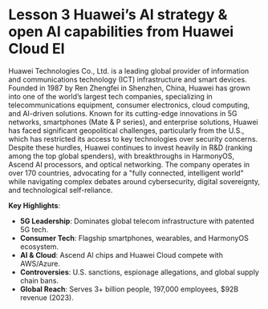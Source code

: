 # Lesson 3 Huawei’s AI strategy & open AI capabilities from Huawei Cloud EI
Huawei Technologies Co., Ltd. is a leading global provider of information and communications technology (ICT) infrastructure and smart devices. Founded in 1987 by Ren Zhengfei in Shenzhen, China, Huawei has grown into one of the world’s largest tech companies, specializing in telecommunications equipment, consumer electronics, cloud computing, and AI-driven solutions. Known for its cutting-edge innovations in 5G networks, smartphones (Mate & P series), and enterprise solutions, Huawei has faced significant geopolitical challenges, particularly from the U.S., which has restricted its access to key technologies over security concerns. Despite these hurdles, Huawei continues to invest heavily in R&D (ranking among the top global spenders), with breakthroughs in HarmonyOS, Ascend AI processors, and optical networking. The company operates in over 170 countries, advocating for a "fully connected, intelligent world" while navigating complex debates around cybersecurity, digital sovereignty, and technological self-reliance.

**Key Highlights**:
- **5G Leadership**: Dominates global telecom infrastructure with patented 5G tech.
- **Consumer Tech**: Flagship smartphones, wearables, and HarmonyOS ecosystem.
- **AI & Cloud**: Ascend AI chips and Huawei Cloud compete with AWS/Azure.
- **Controversies**: U.S. sanctions, espionage allegations, and global supply chain bans.
- **Global Reach**: Serves 3+ billion people, 197,000 employees, $92B revenue (2023).

